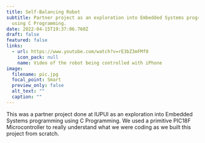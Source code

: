 ```yaml
---
title: Self-Balancing Robot
subtitle: Partner project as an exploration into Embedded Systems programming
  using C Programming.
date: 2022-04-15T19:37:06.760Z
draft: false
featured: false
links:
  - url: https://www.youtube.com/watch?v=rE3bZ3mFMf0
    icon_pack: null
    name: Video of the robot being controlled with iPhone
image:
  filename: pic.jpg
  focal_point: Smart
  preview_only: false
  alt_text: ""
  caption: ""
---
```

This was a partner project done at IUPUI as an exploration into Embedded Systems programming using C Programming. We used a primitive PIC18F Microcontroller to really understand what we were coding as we built this project from scratch.